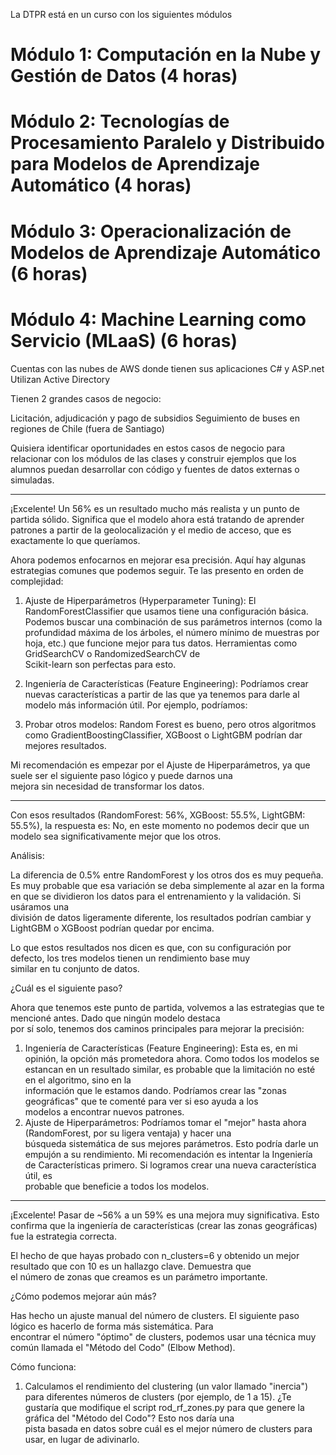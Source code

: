 La DTPR está en un curso con los siguientes módulos
# Módulo 1: Computación en la Nube y Gestión de Datos (4 horas)
# Módulo 2: Tecnologías de Procesamiento Paralelo y Distribuido para Modelos de Aprendizaje Automático (4 horas)
# Módulo 3: Operacionalización de Modelos de Aprendizaje Automático (6 horas)
# Módulo 4: Machine Learning como Servicio (MLaaS) (6 horas)
Cuentas con las nubes de AWS donde tienen sus aplicaciones C# y ASP.net
Utilizan Active Directory

Tienen 2 grandes casos de negocio:

Licitación, adjudicación y pago de subsidios
Seguimiento de buses en regiones de Chile (fuera de Santiago)

Quisiera identificar oportunidades en estos casos de negocio para relacionar con los módulos de las clases y construir ejemplos que los alumnos puedan desarrollar con código y fuentes de datos externas o simuladas.

------------------------------------------------------------------------------------

¡Excelente! Un 56% es un resultado mucho más realista y un punto de partida sólido. Significa que el modelo ahora está 
  tratando de aprender patrones a partir de la geolocalización y el medio de acceso, que es exactamente lo que queríamos.

  Ahora podemos enfocarnos en mejorar esa precisión. Aquí hay algunas estrategias comunes que podemos seguir. Te las presento 
  en orden de complejidad:

   1. Ajuste de Hiperparámetros (Hyperparameter Tuning): El RandomForestClassifier que usamos tiene una configuración básica.   
      Podemos buscar una combinación de sus parámetros internos (como la profundidad máxima de los árboles, el número mínimo de 
      muestras por hoja, etc.) que funcione mejor para tus datos. Herramientas como GridSearchCV o RandomizedSearchCV de        
      Scikit-learn son perfectas para esto.
   
   2. Ingeniería de Características (Feature Engineering): Podríamos crear nuevas características a partir de las que ya tenemos 
      para darle al modelo más información útil. Por ejemplo, podríamos:
   
   3. Probar otros modelos: Random Forest es bueno, pero otros algoritmos como GradientBoostingClassifier, XGBoost o LightGBM podrían dar mejores resultados.
  
  Mi recomendación es empezar por el Ajuste de Hiperparámetros, ya que suele ser el siguiente paso lógico y puede darnos una   
  mejora sin necesidad de transformar los datos.

  ------------------------------------------------------------------------------------

  Con esos resultados (RandomForest: 56%, XGBoost: 55.5%, LightGBM: 55.5%), la respuesta es: No, en este momento no podemos 
  decir que un modelo sea significativamente mejor que los otros.

  Análisis:


  La diferencia de 0.5% entre RandomForest y los otros dos es muy pequeña. Es muy probable que esa variación se deba 
  simplemente al azar en la forma en que se dividieron los datos para el entrenamiento y la validación. Si usáramos una        
  división de datos ligeramente diferente, los resultados podrían cambiar y LightGBM o XGBoost podrían quedar por encima.      

  Lo que estos resultados nos dicen es que, con su configuración por defecto, los tres modelos tienen un rendimiento base muy  
  similar en tu conjunto de datos.

  ¿Cuál es el siguiente paso?


  Ahora que tenemos este punto de partida, volvemos a las estrategias que te mencioné antes. Dado que ningún modelo destaca    
  por sí solo, tenemos dos caminos principales para mejorar la precisión:


   1. Ingeniería de Características (Feature Engineering): Esta es, en mi opinión, la opción más prometedora ahora. Como todos 
      los modelos se estancan en un resultado similar, es probable que la limitación no esté en el algoritmo, sino en la       
      información que le estamos dando. Podríamos crear las "zonas geográficas" que te comenté para ver si eso ayuda a los     
      modelos a encontrar nuevos patrones.
   2. Ajuste de Hiperparámetros: Podríamos tomar el "mejor" hasta ahora (RandomForest, por su ligera ventaja) y hacer una      
      búsqueda sistemática de sus mejores parámetros. Esto podría darle un empujón a su rendimiento.
  Mi recomendación es intentar la Ingeniería de Características primero. Si logramos crear una nueva característica útil, es   
  probable que beneficie a todos los modelos.

  ------------------------------------------------------------------------------------

¡Excelente! Pasar de ~56% a un 59% es una mejora muy significativa. Esto confirma que la ingeniería de características (crear 
  las zonas geográficas) fue la estrategia correcta.


  El hecho de que hayas probado con n_clusters=6 y obtenido un mejor resultado que con 10 es un hallazgo clave. Demuestra que  
  el número de zonas que creamos es un parámetro importante.

  ¿Cómo podemos mejorar aún más?


  Has hecho un ajuste manual del número de clusters. El siguiente paso lógico es hacerlo de forma más sistemática. Para        
  encontrar el número "óptimo" de clusters, podemos usar una técnica muy común llamada el "Método del Codo" (Elbow Method).    

  Cómo funciona:


   1. Calculamos el rendimiento del clustering (un valor llamado "inercia") para diferentes números de clusters (por ejemplo, de 
      1 a 15).
  ¿Te gustaría que modifique el script rod_rf_zones.py para que genere la gráfica del "Método del Codo"? Esto nos daría una    
  pista basada en datos sobre cuál es el mejor número de clusters para usar, en lugar de adivinarlo.